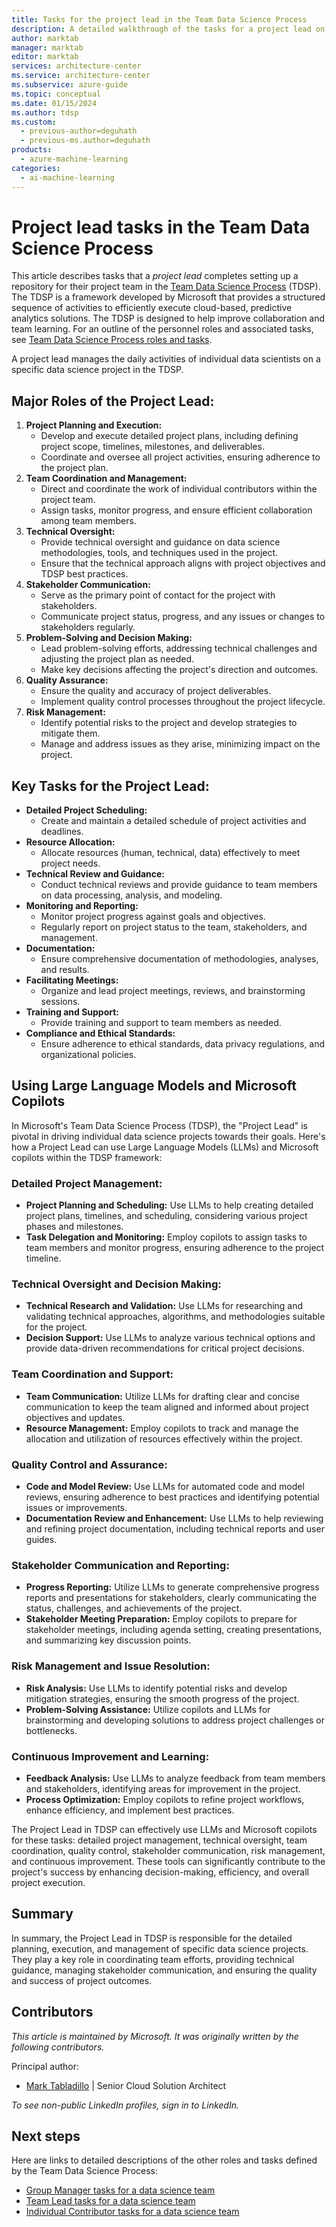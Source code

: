 ```yaml
---
title: Tasks for the project lead in the Team Data Science Process
description: A detailed walkthrough of the tasks for a project lead on a Team Data Science Process team
author: marktab
manager: marktab
editor: marktab
services: architecture-center
ms.service: architecture-center
ms.subservice: azure-guide
ms.topic: conceptual
ms.date: 01/15/2024
ms.author: tdsp
ms.custom:
  - previous-author=deguhath
  - previous-ms.author=deguhath
products:
  - azure-machine-learning
categories:
  - ai-machine-learning
---
```


# Project lead tasks in the Team Data Science Process

This article describes tasks that a *project lead* completes setting up a repository for their project team in the [Team Data Science Process](overview.yml) (TDSP). The TDSP is a framework developed by Microsoft that provides a structured sequence of activities to efficiently execute cloud-based, predictive analytics solutions. The TDSP is designed to help improve collaboration and team learning. For an outline of the personnel roles and associated tasks, see [Team Data Science Process roles and tasks](roles-tasks.md).

A project lead manages the daily activities of individual data scientists on a specific data science project in the TDSP. 

## Major Roles of the Project Lead:

1.  **Project Planning and Execution:**
    -   Develop and execute detailed project plans, including defining project scope, timelines, milestones, and deliverables.
    -   Coordinate and oversee all project activities, ensuring adherence to the project plan.
2.  **Team Coordination and Management:**
    -   Direct and coordinate the work of individual contributors within the project team.
    -   Assign tasks, monitor progress, and ensure efficient collaboration among team members.
3.  **Technical Oversight:**
    -   Provide technical oversight and guidance on data science methodologies, tools, and techniques used in the project.
    -   Ensure that the technical approach aligns with project objectives and TDSP best practices.
4.  **Stakeholder Communication:**
    -   Serve as the primary point of contact for the project with stakeholders.
    -   Communicate project status, progress, and any issues or changes to stakeholders regularly.
5.  **Problem-Solving and Decision Making:**
    -   Lead problem-solving efforts, addressing technical challenges and adjusting the project plan as needed.
    -   Make key decisions affecting the project's direction and outcomes.
6.  **Quality Assurance:**
    -   Ensure the quality and accuracy of project deliverables.
    -   Implement quality control processes throughout the project lifecycle.
7.  **Risk Management:**
    -   Identify potential risks to the project and develop strategies to mitigate them.
    -   Manage and address issues as they arise, minimizing impact on the project.

## Key Tasks for the Project Lead:

-   **Detailed Project Scheduling:**
    -   Create and maintain a detailed schedule of project activities and deadlines.
-   **Resource Allocation:**
    -   Allocate resources (human, technical, data) effectively to meet project needs.
-   **Technical Review and Guidance:**
    -   Conduct technical reviews and provide guidance to team members on data processing, analysis, and modeling.
-   **Monitoring and Reporting:**
    -   Monitor project progress against goals and objectives.
    -   Regularly report on project status to the team, stakeholders, and management.
-   **Documentation:**
    -   Ensure comprehensive documentation of methodologies, analyses, and results.
-   **Facilitating Meetings:**
    -   Organize and lead project meetings, reviews, and brainstorming sessions.
-   **Training and Support:**
    -   Provide training and support to team members as needed.
-   **Compliance and Ethical Standards:**
    -   Ensure adherence to ethical standards, data privacy regulations, and organizational policies.
   
## Using Large Language Models and Microsoft Copilots

In Microsoft's Team Data Science Process (TDSP), the "Project Lead" is pivotal in driving individual data science projects towards their goals. Here's how a Project Lead can use Large Language Models (LLMs) and Microsoft copilots within the TDSP framework:

### Detailed Project Management:

-   **Project Planning and Scheduling:** Use LLMs to help creating detailed project plans, timelines, and scheduling, considering various project phases and milestones.
-   **Task Delegation and Monitoring:** Employ copilots to assign tasks to team members and monitor progress, ensuring adherence to the project timeline.

### Technical Oversight and Decision Making:

-   **Technical Research and Validation:** Use LLMs for researching and validating technical approaches, algorithms, and methodologies suitable for the project.
-   **Decision Support:** Use LLMs to analyze various technical options and provide data-driven recommendations for critical project decisions.

### Team Coordination and Support:

-   **Team Communication:** Utilize LLMs for drafting clear and concise communication to keep the team aligned and informed about project objectives and updates.
-   **Resource Management:** Employ copilots to track and manage the allocation and utilization of resources effectively within the project.

### Quality Control and Assurance:

-   **Code and Model Review:** Use LLMs for automated code and model reviews, ensuring adherence to best practices and identifying potential issues or improvements.
-   **Documentation Review and Enhancement:** Use LLMs to help reviewing and refining project documentation, including technical reports and user guides.

### Stakeholder Communication and Reporting:

-   **Progress Reporting:** Utilize LLMs to generate comprehensive progress reports and presentations for stakeholders, clearly communicating the status, challenges, and achievements of the project.
-   **Stakeholder Meeting Preparation:** Employ copilots to prepare for stakeholder meetings, including agenda setting, creating presentations, and summarizing key discussion points.

### Risk Management and Issue Resolution:

-   **Risk Analysis:** Use LLMs to identify potential risks and develop mitigation strategies, ensuring the smooth progress of the project.
-   **Problem-Solving Assistance:** Utilize copilots and LLMs for brainstorming and developing solutions to address project challenges or bottlenecks.

### Continuous Improvement and Learning:

-   **Feedback Analysis:** Use LLMs to analyze feedback from team members and stakeholders, identifying areas for improvement in the project.
-   **Process Optimization:** Employ copilots to refine project workflows, enhance efficiency, and implement best practices.

The Project Lead in TDSP can effectively use LLMs and Microsoft copilots for these tasks: detailed project management, technical oversight, team coordination, quality control, stakeholder communication, risk management, and continuous improvement. These tools can significantly contribute to the project's success by enhancing decision-making, efficiency, and overall project execution.

## Summary

In summary, the Project Lead in TDSP is responsible for the detailed planning, execution, and management of specific data science projects. They play a key role in coordinating team efforts, providing technical guidance, managing stakeholder communication, and ensuring the quality and success of project outcomes.

## Contributors

*This article is maintained by Microsoft. It was originally written by the following contributors.* 

Principal author:

 - [Mark Tabladillo](https://www.linkedin.com/in/marktab/) | Senior Cloud Solution Architect

*To see non-public LinkedIn profiles, sign in to LinkedIn.*

## Next steps

Here are links to detailed descriptions of the other roles and tasks defined by the Team Data Science Process:

- [Group Manager tasks for a data science team](group-manager-tasks.md)
- [Team Lead tasks for a data science team](team-lead-tasks.md)
- [Individual Contributor tasks for a data science team](project-ic-tasks.md)
